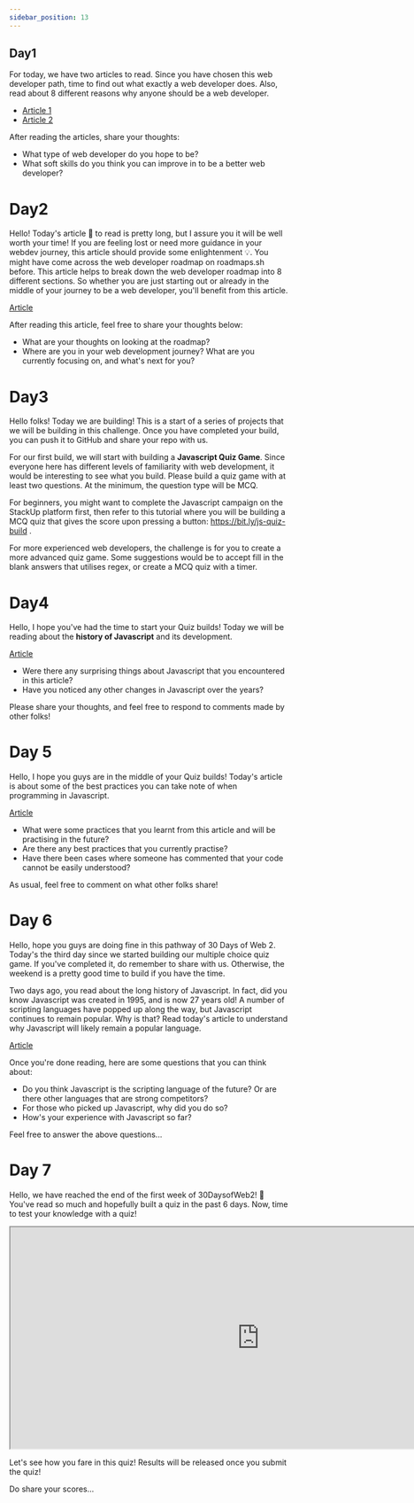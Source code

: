 ```yaml
---
sidebar_position: 13
---
```


## Day1

For today, we have two articles to read. Since you have chosen this web developer path, time to find out what exactly a web developer does. Also, read about 8 different reasons why anyone should be a web developer. 

- [Article 1](https://bit.ly/why-be-a-web-developer)
- [Article 2](https://bit.ly/what-does-a-webdev-do)

After reading the articles, share your thoughts:
 - What type of web developer do you hope to be?
 - What soft skills do you think you can improve in to be a better web developer?


 # Day2

Hello! Today's article 📰 to read is pretty long, but I assure you it will be well worth your time! If you are feeling lost or need more guidance in your webdev journey, this article should provide some enlightenment 💡. You might have come across the web developer roadmap on roadmaps.sh before. This article helps to break down the web developer roadmap into 8 different sections. So whether you are just starting out or already in the middle of your journey to be a web developer, you'll benefit from this article. 

[Article](https://bit.ly/webdev22-roadmap)

After reading this article, feel free to share your thoughts below:

- What are your thoughts on looking at the roadmap? 
- Where are you in your web development journey? What are you currently focusing on, and what's next for you? 

# Day3

Hello folks! Today we are building! This is a start of a series of projects that we will be building in this challenge. Once you have completed your build, you can push it to GitHub and share your repo with us. 

For our first build, we will start with building a **Javascript Quiz Game**. Since everyone here has different levels of familiarity with web development, it would be interesting to see what you build. Please build a quiz game with at least two questions. At the minimum, the question type will be MCQ. 

For beginners, you might want to complete the Javascript campaign on the StackUp platform first, then refer to this tutorial where you will be building a MCQ quiz that gives the score upon pressing a button: https://bit.ly/js-quiz-build  .

For more experienced web developers, the challenge is for you to create a more advanced quiz game. Some suggestions would be to accept fill in the blank answers that utilises regex, or create a MCQ quiz with a timer. 

# Day4
Hello, I hope you've had the time to start your Quiz builds! Today we will be reading about the **history of Javascript** and its development. 

[Article](https://bit.ly/js-history-article)

- Were there any surprising things about Javascript that you encountered in this article?
- Have you noticed any other changes in Javascript over the years? 

Please share your thoughts, and feel free to respond to comments made by other folks!

# Day 5

Hello, I hope you guys are in the middle of your Quiz builds! Today's article is about some of the best practices you can take note of when programming in Javascript. 

[Article](https://bit.ly/js-cleancode)

- What were some practices that you learnt from this article and will be practising in the future? 
- Are there any best practices that you currently practise? 
- Have there been cases where someone has commented that your code cannot be easily understood?

As usual, feel free to comment on what other folks share!

# Day 6

Hello, hope you guys are doing fine in this pathway of 30 Days of Web 2. Today's the third day since we started building our multiple choice quiz game. If you've completed it, do remember to share with us. Otherwise, the weekend is a pretty good time to build if you have the time. 

Two days ago, you read about the long history of Javascript. In fact, did you know Javascript was created in 1995, and is now 27 years old! A number of scripting languages have popped up along the way, but Javascript continues to remain popular. Why is that? Read today's article to understand why Javascript will likely remain a popular language. 

[Article](https://bit.ly/js-the-future)

Once you're done reading, here are some questions that you can think about:

- Do you think Javascript is the scripting language of the future? Or are there other languages that are strong competitors? 
- For those who picked up Javascript, why did you do so? 
- How's your experience with Javascript so far?

Feel free to answer the above questions...

# Day 7

Hello, we have reached the end of the first week of 30DaysofWeb2! 🚀  You've read so much and hopefully built a quiz in the past 6 days. Now, time to test your knowledge with a quiz! 


<iframe src = "https://forms.gle/gZzaPNZ3ZjPC7tE66" height= "400px" width= "900px"></iframe>

Let's see how you fare in this quiz! Results will be released once you submit the quiz!

Do share your scores...